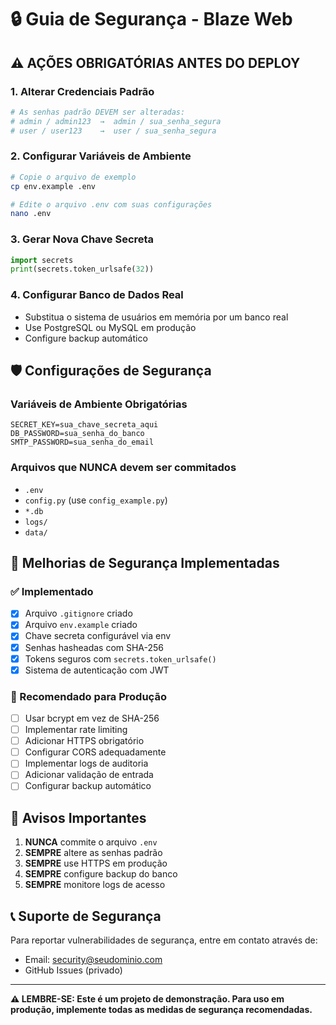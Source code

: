 # 🔒 Guia de Segurança - Blaze Web

## ⚠️ AÇÕES OBRIGATÓRIAS ANTES DO DEPLOY

### 1. **Alterar Credenciais Padrão**

```bash
# As senhas padrão DEVEM ser alteradas:
# admin / admin123  →  admin / sua_senha_segura
# user / user123    →  user / sua_senha_segura
```

### 2. **Configurar Variáveis de Ambiente**

```bash
# Copie o arquivo de exemplo
cp env.example .env

# Edite o arquivo .env com suas configurações
nano .env
```

### 3. **Gerar Nova Chave Secreta**

```python
import secrets
print(secrets.token_urlsafe(32))
```

### 4. **Configurar Banco de Dados Real**

- Substitua o sistema de usuários em memória por um banco real
- Use PostgreSQL ou MySQL em produção
- Configure backup automático

## 🛡️ Configurações de Segurança

### Variáveis de Ambiente Obrigatórias

```env
SECRET_KEY=sua_chave_secreta_aqui
DB_PASSWORD=sua_senha_do_banco
SMTP_PASSWORD=sua_senha_do_email
```

### Arquivos que NUNCA devem ser commitados

- `.env`
- `config.py` (use `config_example.py`)
- `*.db`
- `logs/`
- `data/`

## 🔐 Melhorias de Segurança Implementadas

### ✅ Implementado

- [x] Arquivo `.gitignore` criado
- [x] Arquivo `env.example` criado
- [x] Chave secreta configurável via env
- [x] Senhas hasheadas com SHA-256
- [x] Tokens seguros com `secrets.token_urlsafe()`
- [x] Sistema de autenticação com JWT

### 🔄 Recomendado para Produção

- [ ] Usar bcrypt em vez de SHA-256
- [ ] Implementar rate limiting
- [ ] Adicionar HTTPS obrigatório
- [ ] Configurar CORS adequadamente
- [ ] Implementar logs de auditoria
- [ ] Adicionar validação de entrada
- [ ] Configurar backup automático

## 🚨 Avisos Importantes

1. **NUNCA** commite o arquivo `.env`
2. **SEMPRE** altere as senhas padrão
3. **SEMPRE** use HTTPS em produção
4. **SEMPRE** configure backup do banco
5. **SEMPRE** monitore logs de acesso

## 📞 Suporte de Segurança

Para reportar vulnerabilidades de segurança, entre em contato através de:

- Email: security@seudominio.com
- GitHub Issues (privado)

---

**⚠️ LEMBRE-SE: Este é um projeto de demonstração. Para uso em produção, implemente todas as medidas de segurança recomendadas.**
